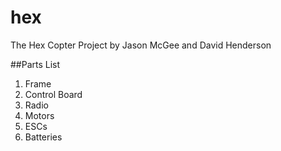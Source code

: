 hex
===

The Hex Copter Project by Jason McGee and David Henderson

##Parts List

1. Frame
2. Control Board
3. Radio
4. Motors
5. ESCs
6. Batteries
